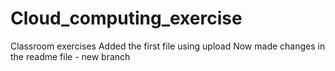 # Cloud_computing_exercise
Classroom exercises
Added the first file using upload 
Now made changes in the readme file - new branch 
